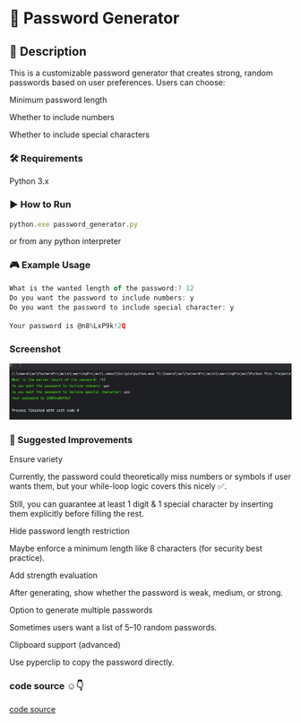 # 🔑 Password Generator
## 📌 Description

This is a customizable password generator that creates strong, random passwords based on user preferences.
Users can choose:

Minimum password length

Whether to include numbers

Whether to include special characters

### 🛠️ Requirements

Python 3.x

### ▶️ How to Run

```js
python.exe password_generator.py
```

or from any python interpreter

### 🎮 Example Usage

```js
What is the wanted length of the password:? 12
Do you want the password to include numbers: y
Do you want the password to include special character: y

Your password is @n8%LxP9k!2Q
```


### Screenshot

<p align="center">

![image alt](https://github.com/kodjoballo/password_generator/blob/main/password_generator.png?raw=true)

</p>



### 🚀 Suggested Improvements

Ensure variety

Currently, the password could theoretically miss numbers or symbols if user wants them, but your while-loop logic covers this nicely ✅.

Still, you can guarantee at least 1 digit & 1 special character by inserting them explicitly before filling the rest.

Hide password length restriction

Maybe enforce a minimum length like 8 characters (for security best practice).

Add strength evaluation

After generating, show whether the password is weak, medium, or strong.

Option to generate multiple passwords

Sometimes users want a list of 5–10 random passwords.

Clipboard support (advanced)

Use pyperclip to copy the password directly.

### code source ☺️👇
[code source](https://github.com/kodjoballo/password_generator/blob/main/password_generator.py)
